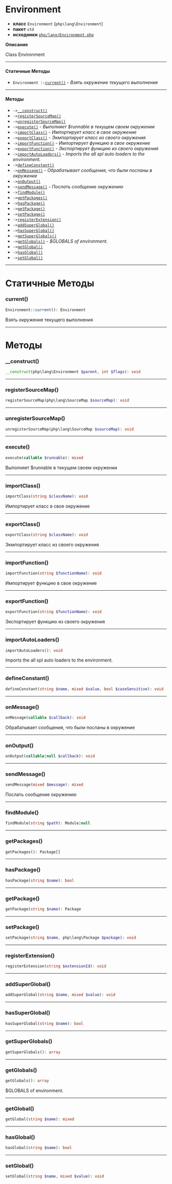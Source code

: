 # Environment

- **класс** `Environment` (`php\lang\Environment`)
- **пакет** `std`
- **исходники** [`php/lang/Environment.php`](./src/main/resources/JPHP-INF/sdk/php/lang/Environment.php)

**Описание**

Class Environment

---

#### Статичные Методы

- `Environment ::`[`current()`](#method-current) - _Взять окружение текущего выполнения_

---

#### Методы

- `->`[`__construct()`](#method-__construct)
- `->`[`registerSourceMap()`](#method-registersourcemap)
- `->`[`unregisterSourceMap()`](#method-unregistersourcemap)
- `->`[`execute()`](#method-execute) - _Выполняет $runnable в текущем своем окружении_
- `->`[`importClass()`](#method-importclass) - _Импортирует класс в свое окружение_
- `->`[`exportClass()`](#method-exportclass) - _Экмпортирует класс из своего окружения_
- `->`[`importFunction()`](#method-importfunction) - _Импортирует функцию в свое окружение_
- `->`[`exportFunction()`](#method-exportfunction) - _Экспортирует функцию из своего окружения_
- `->`[`importAutoLoaders()`](#method-importautoloaders) - _Imports the all spl auto loaders to the environment._
- `->`[`defineConstant()`](#method-defineconstant)
- `->`[`onMessage()`](#method-onmessage) - _Обрабатывает сообщения, что были посланы в окружение_
- `->`[`onOutput()`](#method-onoutput)
- `->`[`sendMessage()`](#method-sendmessage) - _Послать сообщение окружению_
- `->`[`findModule()`](#method-findmodule)
- `->`[`getPackages()`](#method-getpackages)
- `->`[`hasPackage()`](#method-haspackage)
- `->`[`getPackage()`](#method-getpackage)
- `->`[`setPackage()`](#method-setpackage)
- `->`[`registerExtension()`](#method-registerextension)
- `->`[`addSuperGlobal()`](#method-addsuperglobal)
- `->`[`hasSuperGlobal()`](#method-hassuperglobal)
- `->`[`getSuperGlobals()`](#method-getsuperglobals)
- `->`[`getGlobals()`](#method-getglobals) - _$GLOBALS of environment._
- `->`[`getGlobal()`](#method-getglobal)
- `->`[`hasGlobal()`](#method-hasglobal)
- `->`[`setGlobal()`](#method-setglobal)

---
# Статичные Методы

<a name="method-current"></a>

### current()
```php
Environment::current(): Environment
```
Взять окружение текущего выполнения

---
# Методы

<a name="method-__construct"></a>

### __construct()
```php
__construct(php\lang\Environment $parent, int $flags): void
```

---

<a name="method-registersourcemap"></a>

### registerSourceMap()
```php
registerSourceMap(php\lang\SourceMap $sourceMap): void
```

---

<a name="method-unregistersourcemap"></a>

### unregisterSourceMap()
```php
unregisterSourceMap(php\lang\SourceMap $sourceMap): void
```

---

<a name="method-execute"></a>

### execute()
```php
execute(callable $runnable): mixed
```
Выполняет $runnable в текущем своем окружении

---

<a name="method-importclass"></a>

### importClass()
```php
importClass(string $className): void
```
Импортирует класс в свое окружение

---

<a name="method-exportclass"></a>

### exportClass()
```php
exportClass(string $className): void
```
Экмпортирует класс из своего окружения

---

<a name="method-importfunction"></a>

### importFunction()
```php
importFunction(string $functionName): void
```
Импортирует функцию в свое окружение

---

<a name="method-exportfunction"></a>

### exportFunction()
```php
exportFunction(string $functionName): void
```
Экспортирует функцию из своего окружения

---

<a name="method-importautoloaders"></a>

### importAutoLoaders()
```php
importAutoLoaders(): void
```
Imports the all spl auto loaders to the environment.

---

<a name="method-defineconstant"></a>

### defineConstant()
```php
defineConstant(string $name, mixed $value, bool $caseSensitive): void
```

---

<a name="method-onmessage"></a>

### onMessage()
```php
onMessage(callable $callback): void
```
Обрабатывает сообщения, что были посланы в окружение

---

<a name="method-onoutput"></a>

### onOutput()
```php
onOutput(callable|null $callback): void
```

---

<a name="method-sendmessage"></a>

### sendMessage()
```php
sendMessage(mixed $message): mixed
```
Послать сообщение окружению

---

<a name="method-findmodule"></a>

### findModule()
```php
findModule(string $path): Module|null
```

---

<a name="method-getpackages"></a>

### getPackages()
```php
getPackages(): Package[]
```

---

<a name="method-haspackage"></a>

### hasPackage()
```php
hasPackage(string $name): bool
```

---

<a name="method-getpackage"></a>

### getPackage()
```php
getPackage(string $name): Package
```

---

<a name="method-setpackage"></a>

### setPackage()
```php
setPackage(string $name, php\lang\Package $package): void
```

---

<a name="method-registerextension"></a>

### registerExtension()
```php
registerExtension(string $extensionId): void
```

---

<a name="method-addsuperglobal"></a>

### addSuperGlobal()
```php
addSuperGlobal(string $name, mixed $value): void
```

---

<a name="method-hassuperglobal"></a>

### hasSuperGlobal()
```php
hasSuperGlobal(string $name): bool
```

---

<a name="method-getsuperglobals"></a>

### getSuperGlobals()
```php
getSuperGlobals(): array
```

---

<a name="method-getglobals"></a>

### getGlobals()
```php
getGlobals(): array
```
$GLOBALS of environment.

---

<a name="method-getglobal"></a>

### getGlobal()
```php
getGlobal(string $name): mixed
```

---

<a name="method-hasglobal"></a>

### hasGlobal()
```php
hasGlobal(string $name): bool
```

---

<a name="method-setglobal"></a>

### setGlobal()
```php
setGlobal(string $name, mixed $value): void
```